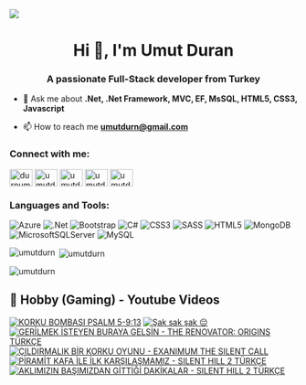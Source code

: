 ![](https://komarev.com/ghpvc/?username=umutdurn&color=blue)
<h1 align="center">Hi 👋, I'm Umut Duran</h1>
<h3 align="center">A passionate Full-Stack developer from Turkey</h3>

- 💬 Ask me about **.Net, .Net Framework, MVC, EF, MsSQL,  HTML5, CSS3,  Javascript**

- 📫 How to reach me **umutdurn@gmail.com**

<h3 align="left">Connect with me:</h3>
<p align="left">
<a href="https://twitter.com/durnumut" target="blank"><img align="center" src="https://raw.githubusercontent.com/rahuldkjain/github-profile-readme-generator/master/src/images/icons/Social/twitter.svg" alt="durnumut" height="30" width="40" /></a>
<a href="https://linkedin.com/in/umutdurn" target="blank"><img align="center" src="https://raw.githubusercontent.com/rahuldkjain/github-profile-readme-generator/master/src/images/icons/Social/linked-in-alt.svg" alt="umutdurn" height="30" width="40" /></a>
<a href="https://fb.com/umutdurn" target="blank"><img align="center" src="https://raw.githubusercontent.com/rahuldkjain/github-profile-readme-generator/master/src/images/icons/Social/facebook.svg" alt="umutdurn" height="30" width="40" /></a>
<a href="https://instagram.com/umutdurn" target="blank"><img align="center" src="https://raw.githubusercontent.com/rahuldkjain/github-profile-readme-generator/master/src/images/icons/Social/instagram.svg" alt="umutdurn" height="30" width="40" /></a>
<a href="https://www.youtube.com/c/umutdrn" target="blank"><img align="center" src="https://raw.githubusercontent.com/rahuldkjain/github-profile-readme-generator/master/src/images/icons/Social/youtube.svg" alt="umutdrn" height="30" width="40" /></a>
</p>

<h3 align="left">Languages and Tools:</h3>

![Azure](https://img.shields.io/badge/azure-%230072C6.svg?style=for-the-badge&logo=microsoftazure&logoColor=white)
  ![.Net](https://img.shields.io/badge/.NET-5C2D91?style=for-the-badge&logo=.net&logoColor=white)
  ![Bootstrap](https://img.shields.io/badge/bootstrap-%238511FA.svg?style=for-the-badge&logo=bootstrap&logoColor=white)
  ![C#](https://img.shields.io/badge/c%23-%23239120.svg?style=for-the-badge&logo=csharp&logoColor=white)
  ![CSS3](https://img.shields.io/badge/css3-%231572B6.svg?style=for-the-badge&logo=css3&logoColor=white)
  ![SASS](https://img.shields.io/badge/SASS-hotpink.svg?style=for-the-badge&logo=SASS&logoColor=white)
  ![HTML5](https://img.shields.io/badge/html5-%23E34F26.svg?style=for-the-badge&logo=html5&logoColor=white)
  ![MongoDB](https://img.shields.io/badge/MongoDB-%234ea94b.svg?style=for-the-badge&logo=mongodb&logoColor=white)
  ![MicrosoftSQLServer](https://img.shields.io/badge/Microsoft%20SQL%20Server-CC2927?style=for-the-badge&logo=microsoft%20sql%20server&logoColor=white)
  ![MySQL](https://img.shields.io/badge/mysql-4479A1.svg?style=for-the-badge&logo=mysql&logoColor=white)

<p><img align="left" src="https://github-readme-stats.vercel.app/api/top-langs?username=umutdurn&show_icons=true&locale=en&layout=compact" alt="umutdurn" /></p>

<p>&nbsp;<img align="center" src="https://github-readme-stats.vercel.app/api?username=umutdurn&show_icons=true&locale=en" alt="umutdurn" /></p>

<p><img align="center" src="https://github-readme-streak-stats.herokuapp.com/?user=umutdurn&" alt="umutdurn" /></p>

<summary><h2>📸 Hobby (Gaming) - Youtube Videos</h2></summary>

<!-- BEGIN YOUTUBE-CARDS -->
[![KORKU BOMBASI PSALM 5-9:13](https://ytcards.demolab.com/?id=OoOP5yTKxM4&title=KORKU+BOMBASI+PSALM+5-9%3A13&lang=en&timestamp=1734966033&background_color=%230d1117&title_color=%23ffffff&stats_color=%23dedede&max_title_lines=1&width=250&border_radius=5 "KORKU BOMBASI PSALM 5-9:13")](https://www.youtube.com/watch?v=OoOP5yTKxM4)
[![Şak şak şak 😔](https://ytcards.demolab.com/?id=1tznjYQCCzk&title=%C5%9Eak+%C5%9Fak+%C5%9Fak+%F0%9F%98%94&lang=en&timestamp=1733916304&background_color=%230d1117&title_color=%23ffffff&stats_color=%23dedede&max_title_lines=1&width=250&border_radius=5 "Şak şak şak 😔")](https://www.youtube.com/watch?v=1tznjYQCCzk)
[![GERİLMEK İSTEYEN BURAYA GELSİN - THE RENOVATOR: ORIGINS TÜRKÇE](https://ytcards.demolab.com/?id=vMu5rBl2wm0&title=GER%C4%B0LMEK+%C4%B0STEYEN+BURAYA+GELS%C4%B0N+-+THE+RENOVATOR%3A+ORIGINS+T%C3%9CRK%C3%87E&lang=en&timestamp=1729954858&background_color=%230d1117&title_color=%23ffffff&stats_color=%23dedede&max_title_lines=1&width=250&border_radius=5 "GERİLMEK İSTEYEN BURAYA GELSİN - THE RENOVATOR: ORIGINS TÜRKÇE")](https://www.youtube.com/watch?v=vMu5rBl2wm0)
[![ÇILDIRMALIK BİR KORKU OYUNU - EXANIMUM THE SILENT CALL](https://ytcards.demolab.com/?id=DdprF0X1q8U&title=%C3%87ILDIRMALIK+B%C4%B0R+KORKU+OYUNU+-+EXANIMUM+THE+SILENT+CALL&lang=en&timestamp=1729616417&background_color=%230d1117&title_color=%23ffffff&stats_color=%23dedede&max_title_lines=1&width=250&border_radius=5 "ÇILDIRMALIK BİR KORKU OYUNU - EXANIMUM THE SILENT CALL")](https://www.youtube.com/watch?v=DdprF0X1q8U)
[![PİRAMİT KAFA İLE İLK KARŞILAŞMAMIZ - SILENT HILL 2 TÜRKÇE](https://ytcards.demolab.com/?id=4ZlINcO4uMA&title=P%C4%B0RAM%C4%B0T+KAFA+%C4%B0LE+%C4%B0LK+KAR%C5%9EILA%C5%9EMAMIZ+-+SILENT+HILL+2+T%C3%9CRK%C3%87E&lang=en&timestamp=1728918008&background_color=%230d1117&title_color=%23ffffff&stats_color=%23dedede&max_title_lines=1&width=250&border_radius=5 "PİRAMİT KAFA İLE İLK KARŞILAŞMAMIZ - SILENT HILL 2 TÜRKÇE")](https://www.youtube.com/watch?v=4ZlINcO4uMA)
[![AKLIMIZIN BAŞIMIZDAN GİTTİĞİ DAKİKALAR - SILENT HILL 2 TÜRKÇE](https://ytcards.demolab.com/?id=Uw_x_j3iVS0&title=AKLIMIZIN+BA%C5%9EIMIZDAN+G%C4%B0TT%C4%B0%C4%9E%C4%B0+DAK%C4%B0KALAR+-+SILENT+HILL+2+T%C3%9CRK%C3%87E&lang=en&timestamp=1728831624&background_color=%230d1117&title_color=%23ffffff&stats_color=%23dedede&max_title_lines=1&width=250&border_radius=5 "AKLIMIZIN BAŞIMIZDAN GİTTİĞİ DAKİKALAR - SILENT HILL 2 TÜRKÇE")](https://www.youtube.com/watch?v=Uw_x_j3iVS0)
<!-- END YOUTUBE-CARDS -->
